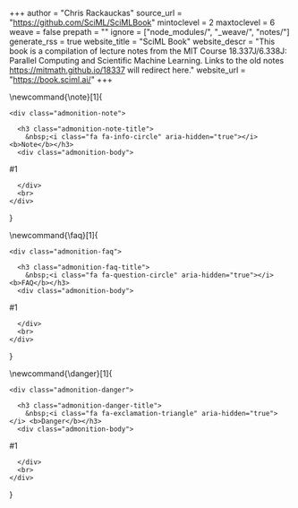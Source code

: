 <!-- Global page variables -->
+++
author = "Chris Rackauckas"
source_url = "https://github.com/SciML/SciMLBook"
mintoclevel = 2
maxtoclevel = 6
weave = false
prepath = ""
ignore = ["node_modules/", "_weave/", "notes/"]
generate_rss = true
website_title = "SciML Book"
website_descr = "This book is a compilation of lecture notes from the MIT Course 18.337J/6.338J: Parallel Computing and Scientific Machine Learning. Links to the old notes https://mitmath.github.io/18337 will redirect here."
website_url   = "https://book.sciml.ai/"
+++

\newcommand{\note}[1]{
~~~
<div class="admonition-note">

  <h3 class="admonition-note-title">
    &nbsp;<i class="fa fa-info-circle" aria-hidden="true"></i> <b>Note</b></h3>
  <div class="admonition-body">
~~~
#1
~~~
  </div>
  <br>
</div>
~~~
}

\newcommand{\faq}[1]{
~~~
<div class="admonition-faq">

  <h3 class="admonition-faq-title">
    &nbsp;<i class="fa fa-question-circle" aria-hidden="true"></i> <b>FAQ</b></h3>
  <div class="admonition-body">
~~~
#1
~~~
  </div>
  <br>
</div>
~~~
}

\newcommand{\danger}[1]{
~~~
<div class="admonition-danger">

  <h3 class="admonition-danger-title">
    &nbsp;<i class="fa fa-exclamation-triangle" aria-hidden="true"></i> <b>Danger</b></h3>
  <div class="admonition-body">
~~~
#1
~~~
  </div>
  <br>
</div>
~~~
}
